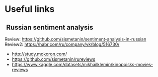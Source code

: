 # Useful links


##  Russian sentiment analysis

Review: https://github.com/sismetanin/sentiment-analysis-in-russian
Review2: https://habr.com/ru/company/vk/blog/516730/

- http://study.mokoron.com/
- https://github.com/sismetanin/rureviews
- https://www.kaggle.com/datasets/mikhailklemin/kinopoisks-movies-reviews

